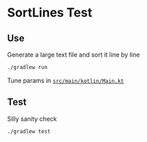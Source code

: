 SortLines Test
==============

## Use

Generate a large text file and sort it line by line

```sh
./gradlew run
```

Tune params in [`src/main/kotlin/Main.kt`](src/main/kotlin/Main.kt)

## Test

Silly sanity check

```sh
./gradlew test
```
